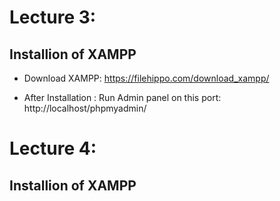 # Lecture 3:

## Installion of XAMPP

- Download XAMPP: https://filehippo.com/download_xampp/  

- After Installation :
Run Admin panel on this port: http://localhost/phpmyadmin/

# Lecture 4:

## Installion of XAMPP